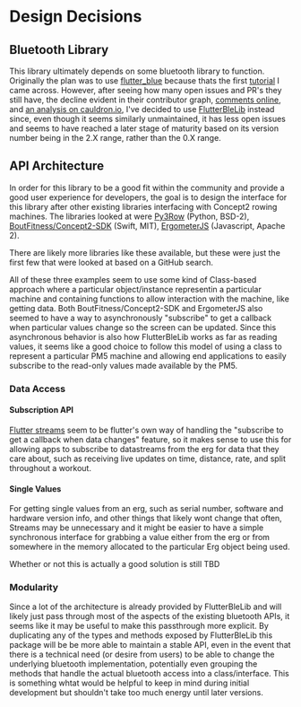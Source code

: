 # Design Decisions

## Bluetooth Library
This library ultimately depends on some bluetooth library to function. Originally the plan was to use [flutter_blue](https://github.com/pauldemarco/flutter_blue) because thats the first [tutorial](https://lupyuen.github.io/pinetime-rust-mynewt/articles/flutter#bluetooth-le-services) I came across. However, after seeing how many open issues and PR's they still have, the decline evident in their contributor graph, [comments online](https://www.reddit.com/r/FlutterDev/comments/hm63uk/why_bluetooth_in_flutter_is_so_problematic/), and [an analysis on cauldron.io](https://cauldron.io/project/5134), I've decided to use [FlutterBleLib](https://github.com/dotintent/FlutterBleLib) instead since, even though it seems similarly unmaintained, it has less open issues and seems to have reached a later stage of maturity based on its version number being in the 2.X range, rather than the 0.X range.


## API Architecture
In order for this library to be a good fit within the community and provide a good user experience for developers, the goal is to design the interface for this library after other existing libraries interfacing with Concept2 rowing machines. The libraries looked at were [Py3Row](https://github.com/droogmic/Py3Row) (Python, BSD-2), [BoutFitness/Concept2-SDK](https://github.com/BoutFitness/Concept2-SDK) (Swift, MIT), [ErgometerJS](https://github.com/tijmenvangulik/ErgometerJS) (Javascript, Apache 2).

There are likely more libraries like these available, but these were just the first few that were looked at based on a GitHub search.

All of these three examples seem to use some kind of Class-based approach where a particular object/instance representin a particular machine and containing functions to allow interaction with the machine, like getting data. Both BoutFitness/Concept2-SDK and ErgometerJS also seemed to have a way to asynchronously "subscribe" to get a callback when particular values change so the screen can be updated. Since this asynchronous behavior is also how FlutterBleLib works as far as reading values, it seems like a good choice to follow this model of using a class to represent a particular PM5 machine and allowing end applications to easily subscribe to the read-only values made available by the PM5. 

### Data Access
#### Subscription API
[Flutter streams](https://apgapg.medium.com/using-streams-in-flutter-62fed41662e4) seem to be flutter's own way of handling the "subscribe to get a callback when data changes" feature, so it makes sense to use this for allowing apps to subscribe to datastreams from the erg for data that they care about, such as receiving live updates on time, distance, rate, and split throughout a workout.

#### Single Values
For getting single values from an erg, such as serial number, software and hardware version info, and other things that likely wont change that often, Streams may be unnecessary and it might be easier to have a simple synchronous interface for grabbing a value either from the erg or from somewhere in the memory allocated to the particular Erg object being used.

Whether or not this is actually a good solution is still TBD

### Modularity
Since a lot of the architecture is already provided by FlutterBleLib and will likely just pass through most of the aspects of the existing bluetooth APIs, it seems like it may be useful to make this passthrough more explicit. By duplicating any of the types and methods exposed by FlutterBleLib this package will be be more able to maintain a stable API, even in the event that there is a technical need (or desire from users) to be able to change the underlying bluetooth implementation, potentially even grouping the methods that handle the actual bluetooth access into a class/interface. This is something whtat would be helpful to keep in mind during initial development but shouldn't take too much energy until later versions.


